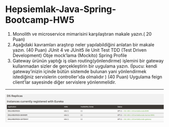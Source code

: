# Hepsiemlak-Java-Spring-Bootcamp-HW5

1. Monolith ve microservice mimarisini karşılaştıran makale yazın.( 20 Puan)
2. Aşağıdaki kavramları araştırıp neler yapılabildiğini anlatan bir makale yazın. (40 Puan)
JUnit 4 ve JUnit5 ile Unit Test
TDD (Test Driven Development)
Obje mock’lama (Mockito)
Spring Profile
3. Gateway ürünün yaptığı iş olan routing(yönlendirme) işlemini bir gateway kullanmadan
sizler de gerçekleştirin bir uygulama yazın. (İpucu: kendi gateway’inizin içinde bütün
sistemde bulunan yani yönlendirmek istediğiniz servislerin controller’ıda olmalıdır ) (40
Puan)
Uygulama feign client’lar sayesinde diğer servislere yönlenmelidir.

---

![img.png](img.png)

